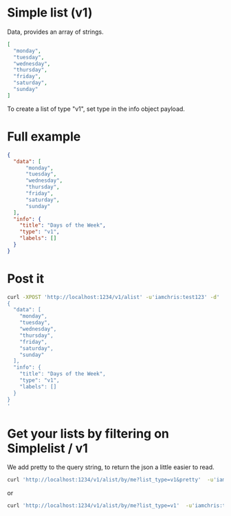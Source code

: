 # Simple list (v1)

Data, provides an array of strings.

```json
[
  "monday",
  "tuesday",
  "wednesday",
  "thursday",
  "friday",
  "saturday",
  "sunday"
]
```

To create a list of type "v1", set type in the info object payload.

# Full example
```json
{
  "data": [
      "monday",
      "tuesday",
      "wednesday",
      "thursday",
      "friday",
      "saturday",
      "sunday"
  ],
  "info": {
    "title": "Days of the Week",
    "type": "v1",
    "labels": []
  }
}
```

# Post it

```sh
curl -XPOST 'http://localhost:1234/v1/alist' -u'iamchris:test123' -d'
{
  "data": [
    "monday",
    "tuesday",
    "wednesday",
    "thursday",
    "friday",
    "saturday",
    "sunday"
  ],
  "info": {
    "title": "Days of the Week",
    "type": "v1",
    "labels": []
  }
}
'
```

# Get your lists by filtering on Simplelist / v1
We add pretty to the query string, to return the json a little easier to read.
```sh
curl 'http://localhost:1234/v1/alist/by/me?list_type=v1&pretty'  -u'iamchris:test123'
```
or
```sh
curl 'http://localhost:1234/v1/alist/by/me?list_type=v1'  -u'iamchris:test123'
```
